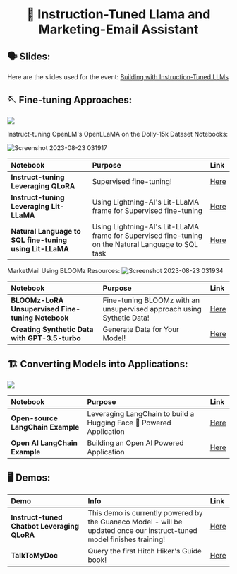 <!-- <p align = "center" draggable=”false” ><img src="https://user-images.githubusercontent.com/37101144/161836199-fdb0219d-0361-4988-bf26-48b0fad160a3.png" 
     width="200px"
     height="auto"/>
</p> -->

# <h1 align="center" id="heading">:wave: Instruction-Tuned Llama and Marketing-Email Assistant</h1>

<!-- Here are a collection of resources you can use to help fine-tune your LLMs, as well as create a few simple LLM powered applications! -->

## 🗣️ Slides:

Here are the slides used for the event: [Building with Instruction-Tuned LLMs](https://docs.google.com/presentation/d/1ay-0zRnCJRYPDWJeEPIZ3DFE1lyEf_X2/edit?usp=sharing&ouid=103741980085473523088&rtpof=true&sd=true)

## 🪡 Fine-tuning Approaches:

<img src="https://i.imgur.com/iXwCAad.png" 
     height="auto"/>

Instruct-tuning OpenLM's OpenLLaMA on the Dolly-15k Dataset Notebooks:

![Screenshot 2023-08-23 031917](https://github.com/asikhsingh/Insllama-Markemail/assets/110954682/fc2c85ad-9e91-42af-9d1d-9175a75dd70d)

| Notebook | Purpose | Link                                                                                           |
| :-------- | :-------- | :------------------------------------------------------------------------------------------------ |
|  **Instruct-tuning Leveraging QLoRA**  | Supervised fine-tuning! | [Here](https://colab.research.google.com/drive/1SRclU2pcgzCkVXpmhKppVbGW4UcCs5xT?usp=sharing) |
|  **Instruct-tuning Leveraging Lit-LLaMA**  | Using Lightning-AI's Lit-LLaMA frame for Supervised fine-tuning  | [Here](https://colab.research.google.com/drive/1a9OaXVFwrVp-OznIXsbzYuhSHr6TLamy?usp=sharing)   |
|  **Natural Language to SQL fine-tuning using Lit-LLaMA**  | Using Lightning-AI's Lit-LLaMA frame for Supervised fine-tuning on the Natural Language to SQL task  | [Here](https://colab.research.google.com/drive/1oE_gsYKST8-LiTgV1ADeXT8l3ktS9kJq?usp=sharing)   |

MarketMail Using BLOOMz Resources:
![Screenshot 2023-08-23 031934](https://github.com/asikhsingh/Insllama-Markemail/assets/110954682/cb9c3169-55e2-4a69-9764-668db6705f3b)


| Notebook | Purpose | Link                                                                                           |
| :-------- | :-------- | :------------------------------------------------------------------------------------------------ |
|  **BLOOMz-LoRA Unsupervised Fine-tuning Notebook**  | Fine-tuning BLOOMz with an unsupervised approach using Sythetic Data! | [Here](https://colab.research.google.com/drive/1ARmlaZZaKyAg6HTi57psFLPeh0hDRcPX?usp=sharing) |
|  **Creating Synthetic Data with GPT-3.5-turbo**  | Generate Data for Your Model! | [Here](https://colab.research.google.com/drive/1nsyT9ssUWUWTc_TQ2rykuVtedA7QobA-?usp=sharing)   |

## 🏗️ Converting Models into Applications:

<img src="https://i.imgur.com/NxcHZkj.png" 
     height="auto"/>

| Notebook | Purpose | Link                                                                                           |
| :-------- | :-------- | :------------------------------------------------------------------------------------------------ |
|  **Open-source LangChain Example**  | Leveraging LangChain to build a Hugging Face 🤗 Powered Application | [Here](https://colab.research.google.com/drive/1nz_P1dG1hpE2WIJ6Y2CKIO4BKhh-vlVH?usp=sharing) |
|  **Open AI LangChain Example**  | Building an Open AI Powered Application | [Here](https://colab.research.google.com/drive/1iwuPo2UjK50cNdkIqbiBWB_zBc7XN5Vl?usp=sharing)   |

## 🖥️ Demos:

| Demo | Info | Link                                                                                           |
| :-------- | :-------- | :------------------------------------------------------------------------------------------------ |
|  **Instruct-tuned Chatbot Leveraging QLoRA**  | This demo is currently powered by the Guanaco Model - will be updated once our instruct-tuned model finishes training! | [Here](https://huggingface.co/spaces/FourthBrainGenAI/DeepLearningAIDemoChatBot) |
|  **TalkToMyDoc**  | Query the first Hitch Hiker's Guide book! | [Here](https://huggingface.co/spaces/FourthBrainGenAI/TalkToMyDoc-Hitch-Hikers-Guide)   |
